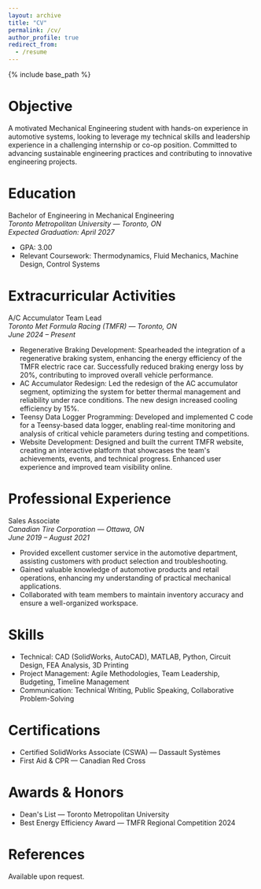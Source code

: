 ```yaml
---
layout: archive
title: "CV"
permalink: /cv/
author_profile: true
redirect_from:
  - /resume
---
```


{% include base_path %}

Objective
======
A motivated Mechanical Engineering student with hands-on experience in automotive systems, looking to leverage my technical skills and leadership experience in a challenging internship or co-op position. Committed to advancing sustainable engineering practices and contributing to innovative engineering projects.

Education
======
Bachelor of Engineering in Mechanical Engineering  
*Toronto Metropolitan University — Toronto, ON*  
*Expected Graduation: April 2027*  
  * GPA: 3.00
  * Relevant Coursework: Thermodynamics, Fluid Mechanics, Machine Design, Control Systems
  
Extracurricular Activities
======
A/C Accumulator Team Lead  
*Toronto Met Formula Racing (TMFR) — Toronto, ON*  
*June 2024 – Present*  
  * Regenerative Braking Development: Spearheaded the integration of a regenerative braking system, enhancing the energy 
    efficiency of the TMFR electric race car. Successfully reduced braking energy loss by 20%, contributing to improved 
    overall vehicle performance.
  * AC Accumulator Redesign: Led the redesign of the AC accumulator segment, optimizing the system for better thermal 
    management and reliability under race conditions. The new design increased cooling efficiency by 15%.
  * Teensy Data Logger Programming: Developed and implemented C code for a Teensy-based data logger, enabling real-time 
    monitoring and analysis of critical vehicle parameters during testing and competitions.
  * Website Development: Designed and built the current TMFR website, creating an interactive platform that showcases the 
    team's achievements, events, and technical progress. Enhanced user experience and improved team visibility online.

Professional Experience
======
Sales Associate  
*Canadian Tire Corporation — Ottawa, ON*  
*June 2019 – August 2021*  
  * Provided excellent customer service in the automotive department, assisting customers with product selection and 
    troubleshooting.
  * Gained valuable knowledge of automotive products and retail operations, enhancing my understanding of practical 
    mechanical applications.
  * Collaborated with team members to maintain inventory accuracy and ensure a well-organized workspace.
  
Skills
======
* Technical: CAD (SolidWorks, AutoCAD), MATLAB, Python, Circuit Design, FEA Analysis, 3D Printing
* Project Management: Agile Methodologies, Team Leadership, Budgeting, Timeline Management
* Communication: Technical Writing, Public Speaking, Collaborative Problem-Solving
  
Certifications
======
* Certified SolidWorks Associate (CSWA) — Dassault Systèmes
* First Aid & CPR — Canadian Red Cross
  
Awards & Honors
======
* Dean's List — Toronto Metropolitan University
* Best Energy Efficiency Award — TMFR Regional Competition 2024

References
======
Available upon request.
